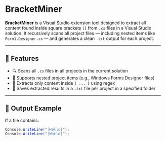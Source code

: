 # BracketMiner

**BracketMiner** is a Visual Studio extension tool designed to extract all content found inside square brackets `[]` from `.cs` files in a Visual Studio solution. It recursively scans all project files — including nested items like `Form1.Designer.cs` — and generates a clean `.txt` output for each project.

---

## 🚀 Features

- 🔍 Scans all `.cs` files in all projects in the current solution
- 📂 Supports nested project items (e.g., Windows Forms Designer files)
- 🧠 Extracts only content inside `[ ... ]` using regex
- 📝 Saves extracted results in a `.txt` file per project in a specified folder

---

## 📁 Output Example

If a file contains:

```csharp
Console.WriteLine("[Hello]");
Console.WriteLine("[World]");
